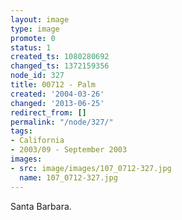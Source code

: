 ```yaml
---
layout: image
type: image
promote: 0
status: 1
created_ts: 1080280692
changed_ts: 1372159356
node_id: 327
title: 00712 - Palm
created: '2004-03-26'
changed: '2013-06-25'
redirect_from: []
permalink: "/node/327/"
tags:
- California
- 2003/09 - September 2003
images:
- src: image/images/107_0712-327.jpg
  name: 107_0712-327.jpg
---
```

Santa Barbara.
